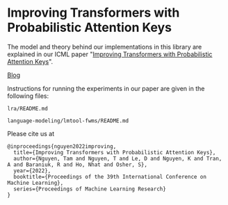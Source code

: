 # Improving Transformers with Probabilistic Attention Keys
The model and theory behind our implementations in this library are explained in our ICML paper "[Improving Transformers with Probabilistic Attention Keys](https://arxiv.org/abs/2110.08678)".

[Blog](https://sites.google.com/view/probtransformer/blogs/improving-transformers-with-probabilistic-attention-keys?fbclid=IwAR11ZqCKM92xmxh4FKaMeLhlkZutNTCbnJQt9WLMQ-696DLAuK1FrzovhSg)

Instructions for running the experiments in our paper are given in the following files:

```
lra/README.md

language-modeling/lmtool-fwms/README.md
```

Please cite us at

```
@inproceedings{nguyen2022improving,
  title={Improving Transformers with Probabilistic Attention Keys},
  author={Nguyen, Tam and Nguyen, T and Le, D and Nguyen, K and Tran, A and Baraniuk, R and Ho, Nhat and Osher, S},
  year={2022},
  booktitle={Proceedings of the 39th International Conference on Machine Learning},
  series={Proceedings of Machine Learning Research}
}
```
